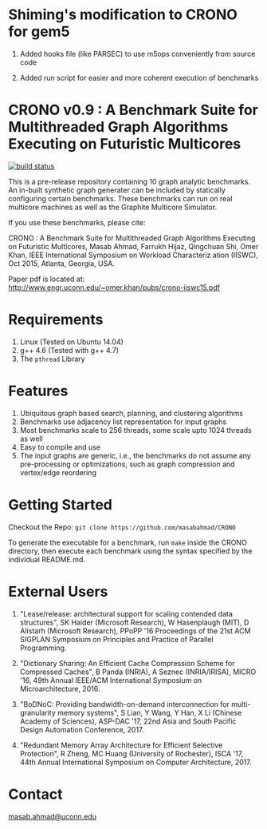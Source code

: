 # Shiming's modification to CRONO for gem5

1) Added hooks file (like PARSEC) to use m5ops conveniently from source code

2) Added run script for easier and more coherent execution of benchmarks

CRONO v0.9 : A Benchmark Suite for Multithreaded Graph Algorithms Executing on Futuristic Multicores
====================================================================

[![build status](https://travis-ci.org/masabahmad/CRONO.svg?branch=master)](https://travis-ci.org/masabahmad/CRONO)

This is a pre-release repository containing 10 graph analytic benchmarks.
An in-built synthetic graph generater can be included by statically configuring certain benchmarks.
These benchmarks can run on real multicore machines as well as the Graphite Multicore Simulator.

If you use these benchmarks, please cite:

CRONO : A Benchmark Suite for Multithreaded Graph Algorithms Executing on Futuristic Multicores, Masab Ahmad, Farrukh Hijaz, Qingchuan Shi, Omer Khan, IEEE International Symposium on Workload Characteriz
ation (IISWC), Oct 2015, Atlanta, Georgia, USA.

Paper pdf is located at: 
http://www.engr.uconn.edu/~omer.khan/pubs/crono-iiswc15.pdf

Requirements
============

1. Linux (Tested on Ubuntu 14.04)
2. g++ 4.6 (Tested with g++ 4.7)
3. The ```pthread``` Library

Features
========
1. Ubiquitous graph based search, planning, and clustering algorithms
2. Benchmarks use adjacency list representation for input graphs
3. Most benchmarks scale to 256 threads, some scale upto 1024 threads as well
4. Easy to compile and use
5. The input graphs are generic, i.e., the benchmarks do not assume any pre-processing or optimizations, such as graph compression and vertex/edge reordering

Getting Started
===============

Checkout the Repo:
```git clone https://github.com/masabahmad/CRONO```

To generate the executable for a benchmark, run ```make``` inside the CRONO directory, then execute each benchmark using the syntax specified by the individual README.md.

External Users
==============

1. "Lease/release: architectural support for scaling contended data structures", SK Haider (Microsoft Research), W Hasenplaugh (MIT), D Alistarh (Microsoft Research), PPoPP '16 Proceedings of the 21st ACM SIGPLAN Symposium on Principles and Practice of Parallel Programming.

2. "Dictionary Sharing: An Efficient Cache Compression Scheme for Compressed Caches", B Panda (INRIA), A Seznec (INRIA/IRISA), MICRO '16, 49th Annual IEEE/ACM International Symposium on Microarchitecture, 2016.

3. "BoDNoC: Providing bandwidth-on-demand interconnection for multi-granularity memory systems", S Lian, Y Wang, Y Han, X Li (Chinese Academy of Sciences), ASP-DAC '17, 22nd Asia and South Pacific Design Automation Conference, 2017.

4. "Redundant Memory Array Architecture for Efficient Selective Protection", R Zheng, MC Huang (University of Rochester), ISCA '17, 44th Annual International Symposium on Computer Architecture, 2017.

Contact
=======

masab.ahmad@uconn.edu

